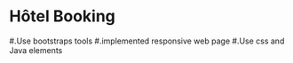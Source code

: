 # Hôtel Booking 
#.Use bootstraps tools
#.implemented responsive web page
#.Use css and Java elements 